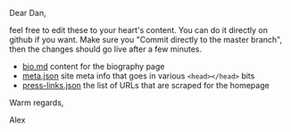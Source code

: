 Dear Dan,

feel free to edit these to your heart's content. You can do it directly on github if you want. Make sure you "Commit directly to the master branch", then the changes should go live after a few minutes.

-   [bio.md](bio.md) content for the biography page
-   [meta.json](meta.json) site meta info that goes in various `<head></head>` bits
-   [press-links.json](press-links.json) the list of URLs that are scraped for the homepage

Warm regards,

Alex
